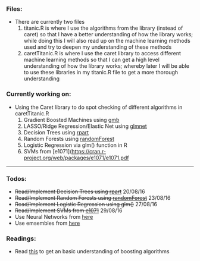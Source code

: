 ### Files:
- There are currently two files
  1. titanic.R is where I use the algorithms from the library (instead of caret) so that I have a better understanding of how the library works; while doing this I will also read up on the machine learning methods used and try to deepen my understanding of these methods
  2. caretTitanic.R is where I use the caret library to access different machine learning methods so that I can get a high level understanding of how the library works; whereby later I will be able to use these libraries in my titanic.R file to get a more thorough understanding

### Currently working on:

- Using the Caret library to do spot checking of different algorithms in caretTitanic.R
  1. Gradient Boosted Machines using [gmb](https://cran.r-project.org/web/packages/gbm/gbm.pdf)
  2. LASSO/Ridge Regression/Elastic Net using [glmnet](https://cran.r-project.org/web/packages/glmnet/glmnet.pdf)
  3. Decision Trees using [rpart](https://cran.r-project.org/web/packages/rpart/vignettes/longintro.pdf)
  4. Random Forests using [randomForest](https://cran.r-project.org/web/packages/randomForest/randomForest.pdf)
  5. Logistic Regression via glm() function in R
  6. SVMs from [e1071](https://cran.r-project.org/web/packages/e1071/e1071.pdf


---

### Todos:
- ~~Read/Implement Decision Trees using [rpart](https://cran.r-project.org/web/packages/rpart/vignettes/longintro.pdf)~~ 20/08/16
- ~~Read/Implement Random Forests using [randomForest](https://cran.r-project.org/web/packages/randomForest/randomForest.pdf)~~ 23/08/16
- ~~Read/Implement Logistic Regression using glm()~~ 27/08/16
- ~~Read/Implement SVMs from [e1071](https://cran.r-project.org/web/packages/e1071/e1071.pdf
)~~ 29/08/16
- Use Neural Networks from [here](http://www.parallelr.com/r-deep-neural-network-from-scratch/)
- Use emsembles from [here](http://machinelearningmastery.com/machine-learning-ensembles-with-r/)

### Readings:
- Read [this](http://freakonometrics.hypotheses.org/19874) to get an basic understanding of boosting algorithms